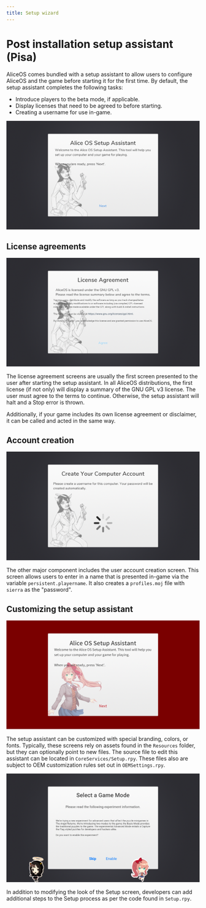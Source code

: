 ```yaml
---
title: Setup wizard
---
```

# Post installation setup assistant (Pisa)
AliceOS comes bundled with a setup assistant to allow users to configure AliceOS and the game before starting it for the first time. By default, the setup assistant completes the following tasks:

- Introduce players to the beta mode, if applicable.
- Display licenses that need to be agreed to before starting.
- Creating a username for use in-game.

![The entry screen to Pisa](../media/img/pisa-enter.png)

## License agreements
![License agreement screen](../media/img/pisa-license.png)

The license agreement screens are usually the first screen presented to the user after starting the setup assistant. In all AliceOS distributions, the first license (if not only) will display a summary of the GNU GPL v3 license. The user must agree to the terms to continue. Otherwise, the setup assistant will halt and a Stop error is thrown.

Additionally, if your game includes its own license agreement or disclaimer, it can be called and acted in the same way.

## Account creation
![The account creation screen](../media/img/pisa-accounts.png)

The other major component includes the user account creation screen. This screen allows users to enter in a name that is presented in-game via the variable `persistent.playername`. It also creates a `profiles.moj` file with `sierra` as the "password".

## Customizing the setup assistant
![A custom setup assistant](../media/img/pisa-custom.png)

The setup assistant can be customized with special branding, colors, or fonts. Typically, these screens rely on assets found in the `Resources` folder, but they can optionally point to new files. The source file to edit this assistant can be located in `CoreServices/Setup.rpy`. These files also are subject to OEM customization rules set out in `OEMSettings.rpy`.

![A custom setup assistant screen](../media/img/pisa-custom-step.png)

In addition to modifying the look of the Setup screen, developers can add additional steps to the Setup process as per the code found in `Setup.rpy`.